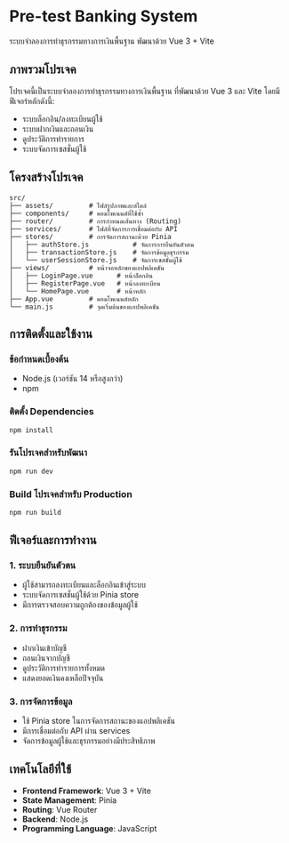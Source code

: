 # Pre-test Banking System

ระบบจำลองการทำธุรกรรมทางการเงินพื้นฐาน พัฒนาด้วย Vue 3 + Vite

## ภาพรวมโปรเจค

โปรเจคนี้เป็นระบบจำลองการทำธุรกรรมทางการเงินพื้นฐาน ที่พัฒนาด้วย Vue 3 และ Vite โดยมีฟีเจอร์หลักดังนี้:

- ระบบล็อกอิน/ลงทะเบียนผู้ใช้
- ระบบฝากเงินและถอนเงิน
- ดูประวัติการทำรายการ
- ระบบจัดการเซสชั่นผู้ใช้

## โครงสร้างโปรเจค

```
src/
├── assets/         # ไฟล์รูปภาพและสไตล์
├── components/     # คอมโพเนนต์ที่ใช้ซ้ำ
├── router/         # การกำหนดเส้นทาง (Routing)
├── services/       # ไฟล์ที่จัดการการเชื่อมต่อกับ API
├── stores/         # การจัดการสถานะด้วย Pinia
│   ├── authStore.js           # จัดการการยืนยันตัวตน
│   ├── transactionStore.js    # จัดการข้อมูลธุรกรรม
│   └── userSessionStore.js    # จัดการเซสชั่นผู้ใช้
├── views/          # หน้าจอหลักของแอปพลิเคชัน
│   ├── LoginPage.vue      # หน้าล็อกอิน
│   ├── RegisterPage.vue   # หน้าลงทะเบียน
│   └── HomePage.vue       # หน้าหลัก
├── App.vue         # คอมโพเนนต์หลัก
└── main.js         # จุดเริ่มต้นของแอปพลิเคชัน
```

## การติดตั้งและใช้งาน

### ข้อกำหนดเบื้องต้น

- Node.js (เวอร์ชัน 14 หรือสูงกว่า)
- npm

### ติดตั้ง Dependencies

```sh
npm install
```

### รันโปรเจคสำหรับพัฒนา

```sh
npm run dev
```

### Build โปรเจคสำหรับ Production

```sh
npm run build
```

## ฟีเจอร์และการทำงาน
### 1. ระบบยืนยันตัวตน
- ผู้ใช้สามารถลงทะเบียนและล็อกอินเข้าสู่ระบบ
- ระบบจัดการเซสชั่นผู้ใช้ด้วย Pinia store
- มีการตรวจสอบความถูกต้องของข้อมูลผู้ใช้

### 2. การทำธุรกรรม
- ฝากเงินเข้าบัญชี
- ถอนเงินจากบัญชี
- ดูประวัติการทำรายการทั้งหมด
- แสดงยอดเงินคงเหลือปัจจุบัน

### 3. การจัดการข้อมูล
- ใช้ Pinia store ในการจัดการสถานะของแอปพลิเคชัน
- มีการเชื่อมต่อกับ API ผ่าน services
- จัดการข้อมูลผู้ใช้และธุรกรรมอย่างมีประสิทธิภาพ

## เทคโนโลยีที่ใช้
- **Frontend Framework**: Vue 3 + Vite
- **State Management**: Pinia
- **Routing**: Vue Router
- **Backend**: Node.js
- **Programming Language**: JavaScript
